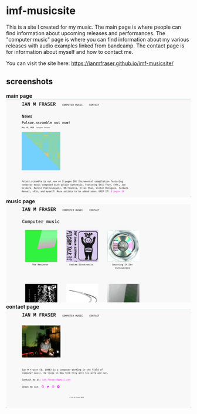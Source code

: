 # imf-musicsite
This is a site I created for my music. The main page is where people can find information about upcoming releases and performances. The "computer music" page is where you can find information about my various releases with audio examples linked from bandcamp. The contact page is for information about myself and how to contact me. 

You can visit the site here: https://ianmfraser.github.io/imf-musicsite/

## screenshots 
**main page**
![main page](./oldsite/markdown-images/main.png)
**music page**
![music page](./oldsite/markdown-images/music.png)
**contact page**
![contact page](./oldsite/markdown-images/contact.png)
